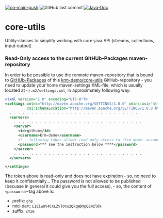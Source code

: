 [![on-main-push](https://github.com/krm-demo/core-utils/actions/workflows/on-main-push.yml/badge.svg)](https://github.com/krm-demo/core-utils/actions/workflows/on-main-push.yml)
![GitHub last commit](https://img.shields.io/github/last-commit/krm-demo/core-utils)
[![Java-Doc](https://img.shields.io/badge/Java--Doc-core--utils.x.y.z-blue)](https://krm-demo.github.io/core-utils/)

# core-utils
Utility-classes to simplify working with core-java API (streams, collections, input-output)

### Read-Only access to the current GitHUb-Packages maven-repository
In order to be possible to use the remnote maven-repository that is bound
to [GitHUb-Packages](https://docs.github.com/en/packages) of this [krm-demo/core-utils](https://github.com/krm-demo/core-utils)
GitHub-repository - you need to update your home maven-settings XML-file, which is usually located at `~/.m2/settings.xml`,
in approximately following way:
```XML
<?xml version="1.0" encoding="UTF-8"?>
<settings xmlns="http://maven.apache.org/SETTINGS/1.0.0" xmlns:xsi="http://www.w3.org/2001/XMLSchema-instance"
          xsi:schemaLocation="http://maven.apache.org/SETTINGS/1.0.0 https://maven.apache.org/xsd/settings-1.0.0.xsd">
  . . . . . . . . . . . . . . . . . . . . . . . . . . . . . .
  <servers>
    . . . . . . . . . . . . . . . . . . . . . . . . . . . . . .
    <server>
      <id>github</id>
      <username>krm-demo</username>
      <!-- following token allows read-only access to 'krm-demo' account: -->
      <password>*** see the instruction below ****</password>
    </server>
    . . . . . . . . . . . . . . . . . . . . . . . . . . . . . .
  </servers>

</settings>
```
The token above is read-only and does not have expiration - so, no need to keep it confidentially...
The password is not allowed to be published (becuase in general it could give you the full access), -
so, the content of `<password>`-tag above is:
- prefix: `ghp_`
- mid-part: `L1Eiw9V4CXLZVl0nu2QkqWDVpQE4zl0k`
- suffix: `cYz6`
